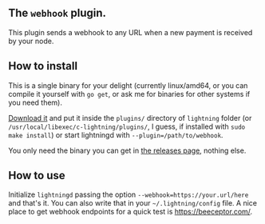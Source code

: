 ## The `webhook` plugin.

This plugin sends a webhook to any URL when a new payment is received by your node.

## How to install

This is a single binary for your delight (currently linux/amd64, or you can compile it yourself with `go get`, or ask me for binaries for other systems if you need them).

[Download it](https://github.com/fiatjaf/lightningd-gjson-rpc/releases) and put it inside the `plugins/` directory of `lightning` folder (or `/usr/local/libexec/c-lightning/plugins/`, I guess, if installed with `sudo make install`) or start lightningd with `--plugin=/path/to/webhook`.

You only need the binary you can get in [the releases page](https://github.com/fiatjaf/lightningd-gjson-rpc/releases), nothing else.

## How to use

Initialize `lightningd` passing the option `--webhook=https://your.url/here` and that's it. You can also write that in your `~/.lightning/config` file. A nice place to get webhook endpoints for a quick test is https://beeceptor.com/.

